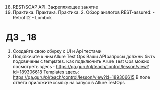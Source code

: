 18. REST/SOAP API. Закрепляющее занятие
1. Практика. Практика. Практика. 2. Обзор аналогов REST-assured: - Retrofit2 - Lombok

# ДЗ _ 18

1. Создайте свою сборку с UI и Api тестами
2. Подключите к ним Allure Test Ops Ваши API запросы должны быть подсвечены с templates. Как подключить Allure Test Ops
   можно посмотреть здесь - https://qa.guru/pl/teach/control/lesson/view?id=189306618
   Templates здесь: https://qa.guru/pl/teach/control/lesson/view?id=189306615
   В поле ответа приложите ссылку на запуск в Allure TestOps